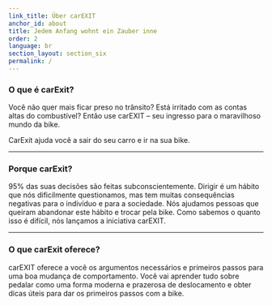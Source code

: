 ```yaml
---
link_title: Über carEXIT
anchor_id: about
title: Jedem Anfang wohnt ein Zauber inne
order: 2
language: br
section_layout: section_six
permalink: /
---
```


### O que é carExit?

Você não quer mais ficar preso no trânsito? 
Está irritado com as contas altas do combustível? 
Então use carEXIT – seu ingresso para o maravilhoso mundo da bike.

CarExit ajuda você a sair do seu carro e ir na sua bike.

***

### Porque carExit?
95% das suas decisões são feitas subconscientemente. Dirigir é um hábito que nós dificilmente questionamos, mas tem muitas consequências negativas para o indivíduo e para a sociedade. Nós ajudamos pessoas que queiram abandonar este hábito e trocar pela bike. Como sabemos o quanto isso é difícil, nós lançamos a iniciativa carEXIT.

***

### O que carExit oferece?
carEXIT oferece a você os argumentos necessários e primeiros passos para uma boa mudança de comportamento.
Você vai aprender tudo sobre pedalar como uma forma moderna e prazerosa de deslocamento e obter dicas úteis para dar os primeiros passos com a bike.
